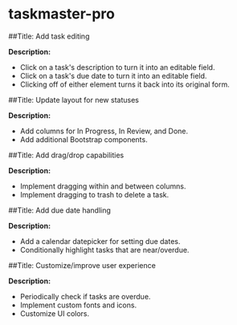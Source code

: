 # taskmaster-pro

##Title: Add task editing

**Description:**

- Click on a task's description to turn it into an editable field.
- Click on a task's due date to turn it into an editable field.
- Clicking off of either element turns it back into its original form.

##Title: Update layout for new statuses

**Description:**

- Add columns for In Progress, In Review, and Done.
- Add additional Bootstrap components.

##Title: Add drag/drop capabilities

**Description:**

- Implement dragging within and between columns.
- Implement dragging to trash to delete a task.

##Title: Add due date handling

**Description:**

- Add a calendar datepicker for setting due dates.
- Conditionally highlight tasks that are near/overdue.

##Title: Customize/improve user experience

**Description:**

- Periodically check if tasks are overdue.
- Implement custom fonts and icons.
- Customize UI colors.

